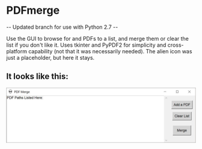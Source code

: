 # PDFmerge
-- Updated branch for use with Python 2.7 -- 

Use the GUI to browse for and PDFs to a list, and merge them or clear the list if you don't like it. Uses tkinter and PyPDF2 for simplicity and cross-platform capability (not that it was necessarily needed). The alien icon was just a placeholder, but here it stays.

## It looks like this:
![Screenshot](https://raw.githubusercontent.com/kfalcetano/PDFmerge/master/screen1.JPG)